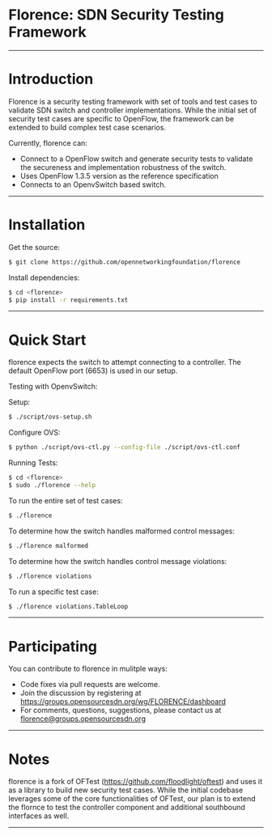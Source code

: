 # Florence: SDN Security Testing Framework

---

# Introduction

Florence is a security testing framework with set of tools and test
cases to validate SDN switch and controller implementations. While the
initial set of security test cases are specific to OpenFlow, the
framework can be extended to build complex test case scenarios.

Currently, florence can:
* Connect to a OpenFlow switch and generate security tests to validate
  the secureness and implementation robustness of the switch.
* Uses OpenFlow 1.3.5 version as the reference specification
* Connects to an OpenvSwitch based switch.

---

# Installation

Get the source:
```sh
$ git clone https://github.com/opennetworkingfoundation/florence
```

Install dependencies:
```sh
$ cd <florence>
$ pip install -r requirements.txt
```

---

# Quick Start

florence expects the switch to attempt connecting to a controller. The
default OpenFlow port (6653) is used in our setup.

Testing with OpenvSwitch:

Setup:
```sh
$ ./script/ovs-setup.sh
```

Configure OVS:
```sh
$ python ./script/ovs-ctl.py --config-file ./script/ovs-ctl.conf
```

Running Tests:

```sh
$ cd <florence>
$ sudo ./florence --help
```

To run the entire set of test cases:
```sh
$ ./florence
```

To determine how the switch handles malformed control messages:
```sh
$ ./florence malformed
```

To determine how the switch handles control message violations:
```sh
$ ./florence violations
```

To run a specific test case:
```sh
$ ./florence violations.TableLoop
```

---

# Participating


You can contribute to florence in mulitple ways:
* Code fixes via pull requests are welcome.
* Join the discussion by registering at https://groups.opensourcesdn.org/wg/FLORENCE/dashboard
* For comments, questions, suggestions, please contact us at florence@groups.opensourcesdn.org

---

# Notes

florence is a fork of OFTest
(https://github.com/floodlight/oftest) and uses it as a library to build
new security test cases. While the initial codebase leverages some of
the core functionalities of OFTest, our plan is to extend the flornce to
test the controller component and additional southbound interfaces as
well.

---
